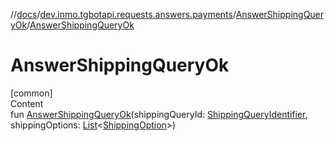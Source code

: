 //[docs](../../../index.md)/[dev.inmo.tgbotapi.requests.answers.payments](../index.md)/[AnswerShippingQueryOk](index.md)/[AnswerShippingQueryOk](-answer-shipping-query-ok.md)



# AnswerShippingQueryOk  
[common]  
Content  
fun [AnswerShippingQueryOk](-answer-shipping-query-ok.md)(shippingQueryId: [ShippingQueryIdentifier](../../dev.inmo.tgbotapi.types/index.md#%5Bdev.inmo.tgbotapi.types%2FShippingQueryIdentifier%2F%2F%2FPointingToDeclaration%2F%5D%2FClasslikes%2F625018081), shippingOptions: [List](https://kotlinlang.org/api/latest/jvm/stdlib/kotlin.collections/-list/index.html)<[ShippingOption](../../dev.inmo.tgbotapi.types.payments/-shipping-option/index.md)>)  



